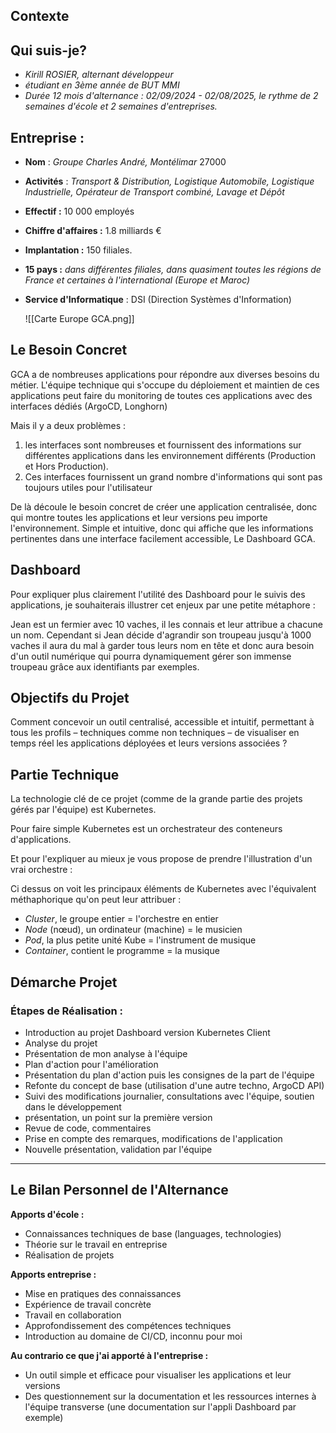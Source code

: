 



## Contexte

## Qui suis-je?

- *Kirill ROSIER, alternant développeur*
- *étudiant en 3ème année de BUT MMI*
- *Durée 12 mois d'alternance : 02/09/2024 - 02/08/2025, le rythme de 2 semaines d'école et 2 semaines d'entreprises.*

## Entreprise :


- **Nom** : *Groupe Charles André, Montélimar* 27000
- **Activités** : *Transport & Distribution, Logistique Automobile, Logistique Industrielle, Opérateur de Transport combiné, Lavage et Dépôt*
- **Effectif :** 10 000 employés
- **Chiffre d'affaires :** 1.8 milliards €
- **Implantation :** 150 filiales.
- **15 pays :** *dans différentes filiales, dans quasiment toutes les régions de France et certaines à l'international (Europe et Maroc)*
- **Service d'Informatique** : DSI (Direction Systèmes d'Information)

	![[Carte Europe GCA.png]]


## Le Besoin Concret


GCA a de nombreuses applications pour répondre aux diverses besoins du métier. L'équipe technique qui s'occupe du déploiement et maintien de ces applications peut faire du monitoring de toutes ces applications avec des interfaces dédiés (ArgoCD, Longhorn) 

Mais il y a deux problèmes :

1. les interfaces sont nombreuses et fournissent des informations sur différentes applications dans les environnement différents (Production et Hors Production).
2. Ces interfaces fournissent un grand nombre d'informations qui sont pas toujours utiles pour l'utilisateur

De là découle le besoin concret de créer une application centralisée, donc qui montre toutes les applications et leur versions peu importe l'environnement. Simple et intuitive, donc qui affiche que les informations pertinentes dans une interface facilement accessible, Le Dashboard GCA.

## Dashboard


Pour expliquer plus clairement l'utilité des Dashboard pour le suivis des applications, je souhaiterais illustrer cet enjeux par une petite métaphore :

Jean est un fermier avec 10 vaches, il les connais et leur attribue a chacune un nom.
Cependant si Jean décide d'agrandir son troupeau jusqu'à 1000 vaches il aura du mal à garder tous leurs nom en tête et donc aura besoin d'un outil numérique qui pourra dynamiquement gérer son immense troupeau grâce aux identifiants par exemples. 

## Objectifs du Projet


Comment concevoir un outil centralisé, accessible et intuitif, permettant à tous les profils – techniques comme non techniques – de visualiser en temps réel les applications déployées et leurs versions associées ?


##  Partie Technique


La technologie clé de ce projet (comme de la grande partie des projets gérés par l'équipe) est Kubernetes.

Pour faire simple Kubernetes est un orchestrateur des conteneurs d'applications.

Et pour l'expliquer au mieux je vous propose de prendre l'illustration d'un vrai orchestre :

Ci dessus on voit les principaux éléments de Kubernetes avec l'équivalent méthaphorique qu'on peut leur attribuer :

- *Cluster*, le groupe entier = l'orchestre en entier
- *Node* (nœud), un ordinateur (machine) = le musicien
- *Pod*, la plus petite unité Kube = l'instrument de musique
- *Container*, contient le programme = la musique
## Démarche Projet

### Étapes de Réalisation :

- Introduction au projet Dashboard version Kubernetes Client
- Analyse du projet
- Présentation de mon analyse à l'équipe
- Plan d'action pour l'amélioration
- Présentation du plan d'action puis les consignes de la part de l'équipe
- Refonte du concept de base (utilisation d'une autre techno, ArgoCD API)
- Suivi des modifications journalier, consultations avec l'équipe, soutien dans le développement
- présentation, un point sur la première version
- Revue de code, commentaires
- Prise en compte des remarques, modifications de l'application
- Nouvelle présentation, validation par l'équipe

---

## Le Bilan Personnel de l'Alternance


**Apports d'école :**

- Connaissances techniques de base (languages, technologies)
- Théorie sur le travail en entreprise
- Réalisation de projets

**Apports entreprise :**

- Mise en pratiques des connaissances
- Expérience de travail concrète
- Travail en collaboration
- Approfondissement des compétences techniques
- Introduction au domaine de CI/CD, inconnu pour moi

**Au contrario ce que j'ai apporté à l'entreprise :**

- Un outil simple et efficace pour visualiser les applications et leur versions
- Des questionnement sur la documentation et les ressources internes à l'équipe transverse (une documentation sur l'appli Dashboard par exemple)
